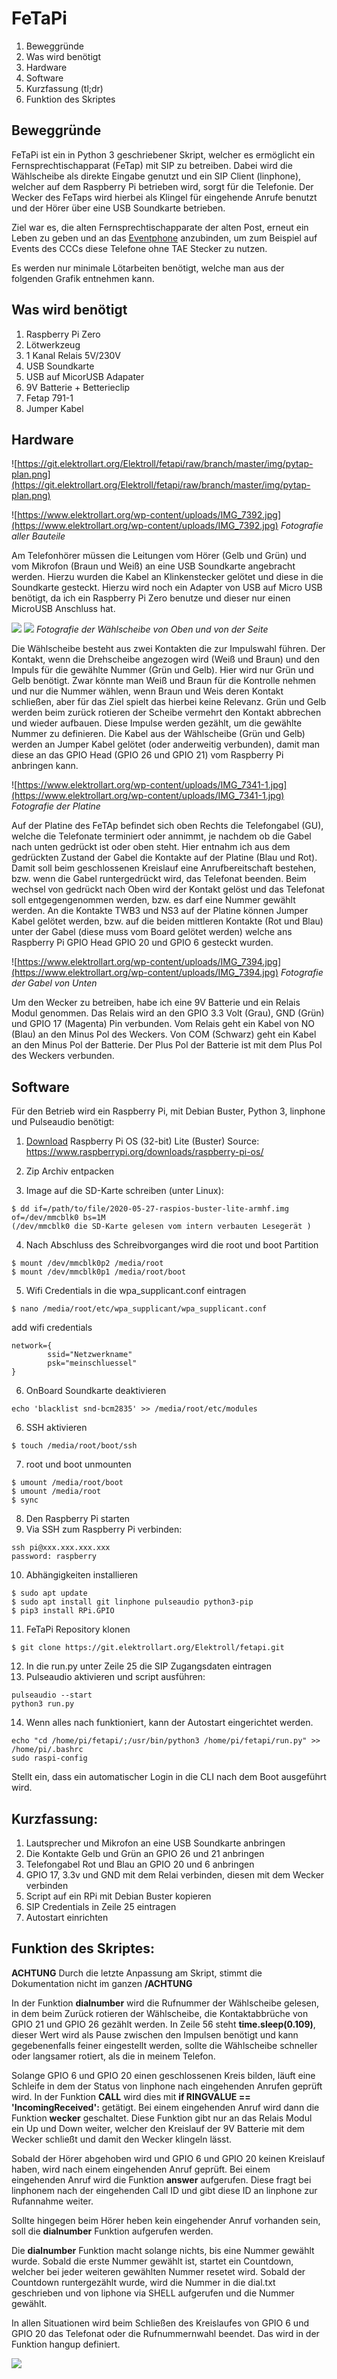 # FeTaPi

1. Beweggründe
2. Was wird benötigt
3. Hardware
4. Software
5. Kurzfassung (tl;dr)
6. Funktion des Skriptes

## Beweggründe
FeTaPi ist ein in Python 3 geschriebener Skript, welcher es ermöglicht ein Fernsprechtischapparat (FeTap) mit SIP zu betreiben. Dabei wird die Wählscheibe als direkte Eingabe genutzt und ein SIP Client (linphone), welcher auf dem Raspberry Pi betrieben wird, sorgt für die Telefonie. Der Wecker des FeTaps wird hierbei als Klingel für eingehende Anrufe benutzt und der Hörer über eine USB Soundkarte betrieben.

Ziel war es, die alten Fernsprechtischapparate der alten Post, erneut ein Leben zu geben und an das [Eventphone](https://eventphone.de/) anzubinden, um zum Beispiel auf Events des CCCs diese Telefone ohne TAE Stecker zu nutzen. 

Es werden nur minimale Lötarbeiten benötigt, welche man aus der folgenden Grafik entnehmen kann.

## Was wird benötigt

1. Raspberry Pi Zero
2. Lötwerkzeug
3. 1 Kanal Relais 5V/230V
4. USB Soundkarte
5. USB auf MicorUSB Adapater
6. 9V Batterie + Betterieclip
7. Fetap 791-1
8. Jumper Kabel 

## Hardware

![https://git.elektrollart.org/Elektroll/fetapi/raw/branch/master/img/pytap-plan.png](https://git.elektrollart.org/Elektroll/fetapi/raw/branch/master/img/pytap-plan.png)

![https://www.elektrollart.org/wp-content/uploads/IMG_7392.jpg](https://www.elektrollart.org/wp-content/uploads/IMG_7392.jpg)
*Fotografie aller Bauteile*

Am Telefonhörer müssen die Leitungen vom Hörer (Gelb und Grün) und vom Mikrofon (Braun und Weiß) an eine USB Soundkarte angebracht werden. Hierzu wurden die Kabel an Klinkenstecker gelötet und diese in die Soundkarte gesteckt. Hierzu wird noch ein Adapter von USB auf Micro USB benötigt, da ich ein Raspberry Pi Zero benutze und dieser nur einen MicroUSB Anschluss hat.

![](https://www.elektrollart.org/wp-content/uploads/IMG_7342-2.jpg)
![](https://www.elektrollart.org/wp-content/uploads/IMG_7396.jpg)
*Fotografie der Wählscheibe von Oben und von der Seite*

Die Wählscheibe besteht aus zwei Kontakten die zur Impulswahl führen. Der Kontakt, wenn die Drehscheibe angezogen wird (Weiß und Braun) und den Impuls für die gewählte Nummer (Grün und Gelb). Hier wird nur Grün und Gelb benötigt. Zwar könnte man Weiß und Braun für die Kontrolle nehmen und nur die Nummer wählen, wenn Braun und Weis deren Kontakt schließen, aber für das Ziel spielt das hierbei keine Relevanz. Grün und Gelb werden beim zurück rotieren der Scheibe vermehrt den Kontakt abbrechen und wieder aufbauen. Diese Impulse werden gezählt, um die gewählte Nummer zu definieren. Die Kabel aus der Wählscheibe (Grün und Gelb) werden an Jumper Kabel gelötet (oder anderweitig verbunden), damit man diese an das GPIO Head (GPIO 26 und GPIO 21) vom Raspberry Pi anbringen kann.

![https://www.elektrollart.org/wp-content/uploads/IMG_7341-1.jpg](https://www.elektrollart.org/wp-content/uploads/IMG_7341-1.jpg)
*Fotografie der Platine*

Auf der Platine des FeTAp befindet sich oben Rechts die Telefongabel (GU), welche die Telefonate terminiert oder annimmt, je nachdem ob die Gabel nach unten gedrückt ist oder oben steht. Hier entnahm ich aus dem gedrückten Zustand der Gabel die Kontakte auf der Platine (Blau und Rot). Damit soll beim geschlossenen Kreislauf eine Anrufbereitschaft bestehen, bzw. wenn die Gabel runtergedrückt wird, das Telefonat beenden. Beim wechsel von gedrückt nach Oben wird der Kontakt gelöst und das Telefonat soll entgegengenommen werden, bzw. es darf eine Nummer gewählt werden. An die Kontakte TWB3 und NS3 auf der Platine können Jumper Kabel gelötet werden, bzw. auf die beiden mittleren Kontakte (Rot und Blau) unter der Gabel (diese muss vom Board gelötet werden) welche ans Raspberry Pi GPIO Head GPIO 20 und GPIO 6 gesteckt wurden.

![https://www.elektrollart.org/wp-content/uploads/IMG_7394.jpg](https://www.elektrollart.org/wp-content/uploads/IMG_7394.jpg)
*Fotografie der Gabel von Unten*

Um den Wecker zu betreiben, habe ich eine 9V Batterie und ein Relais Modul genommen. Das Relais wird an den GPIO 3.3 Volt (Grau), GND (Grün) und GPIO 17 (Magenta) Pin verbunden. Vom Relais geht ein Kabel von NO (Blau) an den Minus Pol des Weckers. Von COM (Schwarz) geht ein Kabel an den Minus Pol der Batterie. Der Plus Pol der Batterie ist mit dem Plus Pol des Weckers verbunden.

## Software 

Für den Betrieb wird ein Raspberry Pi, mit Debian Buster, Python 3, linphone und Pulseaudio benötigt:

1. [Download](https://downloads.raspberrypi.org/raspios_lite_armhf_latest) Raspberry Pi OS (32-bit) Lite (Buster)
Source: https://www.raspberrypi.org/downloads/raspberry-pi-os/

2. Zip Archiv entpacken

3. Image auf die SD-Karte schreiben (unter Linux):
```
$ dd if=/path/to/file/2020-05-27-raspios-buster-lite-armhf.img of=/dev/mmcblk0 bs=1M
(/dev/mmcblk0 die SD-Karte gelesen vom intern verbauten Lesegerät )
```

4. Nach Abschluss des Schreibvorganges wird die root und boot Partition 
```
$ mount /dev/mmcblk0p2 /media/root
$ mount /dev/mmcblk0p1 /media/root/boot
```

5. Wifi Credentials in die wpa_supplicant.conf eintragen
```
$ nano /media/root/etc/wpa_supplicant/wpa_supplicant.conf
```
add  wifi credentials
```
network={
        ssid="Netzwerkname"
        psk="meinschluessel"
}
```
6. OnBoard Soundkarte deaktivieren
```
echo 'blacklist snd-bcm2835' >> /media/root/etc/modules
```
6. SSH aktivieren
```
$ touch /media/root/boot/ssh
```
7. root und boot unmounten
```
$ umount /media/root/boot
$ umount /media/root
$ sync
```
8. Den Raspberry Pi starten
9. Via SSH zum Raspberry Pi verbinden:
```
ssh pi@xxx.xxx.xxx.xxx
password: raspberry
``` 
10. Abhängigkeiten installieren
```
$ sudo apt update
$ sudo apt install git linphone pulseaudio python3-pip
$ pip3 install RPi.GPIO
```
11. FeTaPi Repository klonen
```
$ git clone https://git.elektrollart.org/Elektroll/fetapi.git 
```
12. In die run.py unter Zeile 25 die SIP Zugangsdaten eintragen
13. Pulseaudio aktivieren und script ausführen:
```
pulseaudio --start
python3 run.py
```
14. Wenn alles nach funktioniert, kann der Autostart eingerichtet werden.
```
echo "cd /home/pi/fetapi/;/usr/bin/python3 /home/pi/fetapi/run.py" >> /home/pi/.bashrc
sudo raspi-config
```
Stellt ein, dass ein automatischer Login in die CLI nach dem Boot ausgeführt wird.


## Kurzfassung:

1. Lautsprecher und Mikrofon an eine USB Soundkarte anbringen
2. Die Kontakte Gelb und Grün an GPIO 26 und 21 anbringen
3. Telefongabel Rot und Blau an GPIO 20 und 6 anbringen
4. GPIO 17, 3.3v und GND mit dem Relai verbinden, diesen mit dem Wecker verbinden
4. Script auf ein RPi mit Debian Buster kopieren
5. SIP Credentials in Zeile 25 eintragen
6. Autostart einrichten

## Funktion des Skriptes:

**ACHTUNG**
Durch die letzte Anpassung am Skript, stimmt die Dokumentation nicht im ganzen
**/ACHTUNG**

In der Funktion **dialnumber** wird die Rufnummer der Wählscheibe gelesen, in dem beim Zurück rotieren der Wählscheibe, die Kontaktabbrüche von GPIO 21 und GPIO 26 gezählt werden. In Zeile 56 steht **time.sleep(0.109)**, dieser Wert wird als Pause zwischen den Impulsen benötigt und kann gegebenenfalls feiner eingestellt werden, sollte die Wählscheibe schneller oder langsamer rotiert, als die in meinem Telefon. 

Solange GPIO 6 und GPIO 20 einen geschlossenen Kreis bilden, läuft eine Schleife in dem der Status von linphone nach eingehenden Anrufen geprüft wird. In der Funktion **CALL** wird dies mit **if RINGVALUE == 'IncomingReceived':** getätigt. Bei einem eingehenden Anruf wird dann die Funktion **wecker** geschaltet. Diese Funktion gibt nur an das Relais Modul ein Up und Down weiter, welcher den Kreislauf der 9V Batterie mit dem Wecker schließt und damit den Wecker klingeln lässt. 

Sobald der Hörer abgehoben wird und GPIO 6 und GPIO 20 keinen Kreislauf haben, wird nach einem eingehenden Anruf geprüft. Bei einem eingehenden Anruf wird die Funktion **answer** aufgerufen. Diese fragt bei linphonem nach der eingehenden Call ID und gibt diese ID an linphone zur Rufannahme weiter. 

Sollte hingegen beim Hörer heben kein eingehender Anruf vorhanden sein, soll die **dialnumber** Funktion aufgerufen werden. 

Die **dialnumber** Funktion macht solange nichts, bis eine Nummer gewählt wurde. Sobald die erste Nummer gewählt ist, startet ein Countdown, welcher bei jeder weiteren gewählten Nummer resetet wird. Sobald der Countdown runtergezählt wurde, wird die Nummer in die dial.txt geschrieben und von liphone via SHELL aufgerufen und die Nummer gewählt. 

In allen Situationen wird beim Schließen des Kreislaufes von GPIO 6 und GPIO 20 das Telefonat oder die Rufnummernwahl beendet. Das wird in der Funktion hangup definiert. 

![](https://www.elektrollart.org/wp-content/uploads/IMG_7407-1024x633.jpg)
